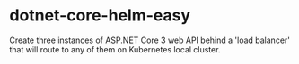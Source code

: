 # dotnet-core-helm-easy
Create three instances of ASP.NET Core 3 web API behind a 'load balancer' that will route to any of them on Kubernetes local cluster.
